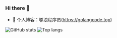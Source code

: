 ### Hi there 👋

- 🌱 个人博客：够浪程序员(https://golangcode.top)

<!--
**binlihpu/binlihpu** is a ✨ _special_ ✨ repository because its `README.md` (this file) appears on your GitHub profile.

Here are some ideas to get you started:

- 🔭 I’m currently working on ...
- 🌱 I’m currently learning ...
- 👯 I’m looking to collaborate on ...
- 🤔 I’m looking for help with ...
- 💬 Ask me about ...
- 📫 How to reach me: ...
- 😄 Pronouns: ...
- ⚡ Fun fact: ...
-->
![GitHub stats](https://github-readme-stats.vercel.app/api?username=binlihpu&show_icons=true&include_all_commits=true&show_icons=true&theme=radical)
![Top langs](https://github-readme-stats.vercel.app/api/top-langs/?username=binlihpu&layout=compact)

